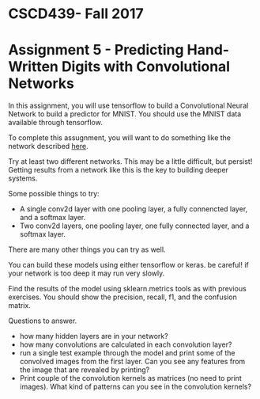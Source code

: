 # CSCD439- Fall 2017
# Assignment 5 - Predicting Hand-Written Digits with Convolutional Networks

In this assignment, you will use tensorflow to build a Convolutional Neural Network to build a predictor for MNIST.  You should use the MNIST data available through tensorflow.


To complete this assugnment, you will want to do something like the network described [here](https://www.tensorflow.org/tutorials/layers).  

Try at least two different networks.  This may be a little difficult, but persist!  Getting results from a network like this is the key to building deeper systems.

Some possible things to try:

* A single conv2d layer with one pooling layer, a fully connencted layer, and a softmax layer.
* Two conv2d layers, one pooling layer, one fully connected layer, and a softmax layer.

There are many other things you can try as well.

You can build these models using either tensorflow or keras.  be careful! if your network is too deep it may run very slowly.

Find the results of the model using sklearn.metrics tools as with previous exercises.  You should show the precision, recall, f1, and the confusion matrix.

Questions to answer.

* how many hidden layers are in your network?
* how many convolutions are calculated in each convolution layer?
* run a single test example through the model and print some of the convolved images from the first layer.  Can you see any features from the image that are revealed by printing?
* Print  couple of the convolution kernels as matrices (no need to print images).  What kind of patterns can you see in the convolution kernels?


